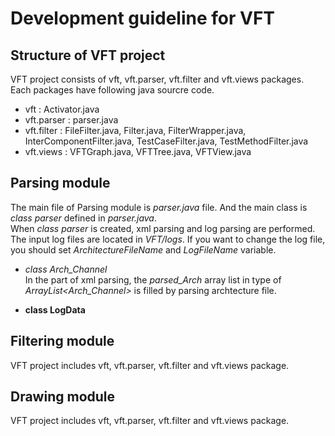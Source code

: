 Development guideline for VFT
=============================

Structure of VFT project  
--------------------------
VFT project consists of vft, vft.parser, vft.filter and vft.views packages.  
Each packages have following java sourcre code.
* vft : Activator.java
* vft.parser : parser.java
* vft.filter : FileFilter.java, Filter.java, FilterWrapper.java, InterComponentFilter.java, TestCaseFilter.java, TestMethodFilter.java
* vft.views : VFTGraph.java, VFTTree.java, VFTView.java


Parsing module
--------------------------
The main file of Parsing module is *parser.java* file. And the main class is *class parser* defined in *parser.java*.  
When *class parser* is created, xml parsing and log parsing are performed. The input log files are located in *VFT/logs*.
If you want to change the log file, you should set *ArchitectureFileName* and *LogFileName* variable. 
* *class Arch_Channel*  
In the part of xml parsing, the *parsed_Arch* array list in type of *ArrayList<Arch_Channel>* is filled by parsing archtecture file.

* **class LogData**

Filtering module
--------------------------
VFT project includes vft, vft.parser, vft.filter and vft.views package.

Drawing module
--------------------------
VFT project includes vft, vft.parser, vft.filter and vft.views package.
